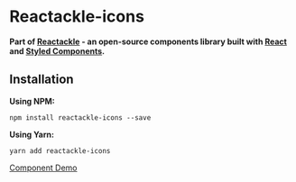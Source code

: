 # Reactackle-icons


**Part of [Reactackle](https://www.npmjs.com/package/reactackle) - an open-source components library built with [React](https://facebook.github.io/react/) and [Styled Components](https://www.styled-components.com).**

## Installation

**Using NPM:**
```
npm install reactackle-icons --save
```

**Using Yarn:**
```
yarn add reactackle-icons
```
[Component Demo](http://reactackle-docs.braincrumbs.io/#/icons/demo)
